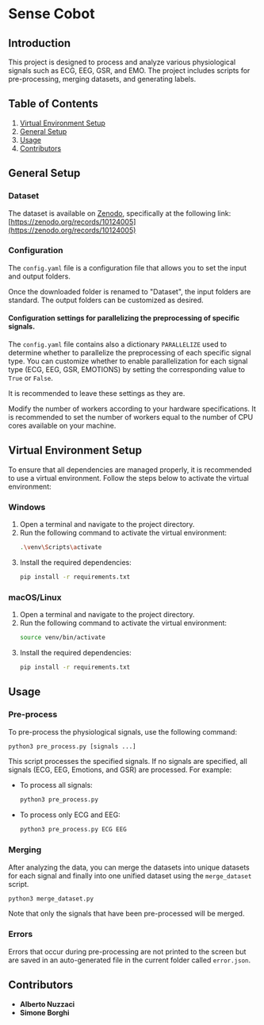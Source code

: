 # Sense Cobot

## Introduction
This project is designed to process and analyze various physiological signals such as ECG, EEG, GSR, and EMO. The project includes scripts for pre-processing, merging datasets, and generating labels.

## Table of Contents
1. [Virtual Environment Setup](#virtual-environment-setup)
2. [General Setup](#general-setup)
3. [Usage](#usage)
4. [Contributors](#contributors)

## General Setup

### Dataset

The dataset is available on [Zenodo](https://zenodo.org/), specifically at the following link:
[https://zenodo.org/records/10124005](https://zenodo.org/records/10124005)

### Configuration

The `config.yaml` file is a configuration file that allows you to set the input and output folders.

Once the downloaded folder is renamed to "Dataset", the input folders are standard. The output folders can be customized as desired.


#### Configuration settings for parallelizing the preprocessing of specific signals.

The `config.yaml` file contains also a dictionary `PARALLELIZE` used to determine whether to parallelize the preprocessing of each specific signal type. 
You can customize whether to enable parallelization for each signal type (ECG, EEG, GSR, EMOTIONS) by setting the corresponding value to `True` or `False`.

It is recommended to leave these settings as they are.

Modify the number of workers according to your hardware specifications. It is recommended to set the number of workers equal to the number of CPU cores available on your machine.



## Virtual Environment Setup
To ensure that all dependencies are managed properly, it is recommended to use a virtual environment. Follow the steps below to activate the virtual environment:
### Windows
1. Open a terminal and navigate to the project directory.
2. Run the following command to activate the virtual environment:
	```sh
	.\venv\Scripts\activate
	```
3. Install the required dependencies:
	```sh
	pip install -r requirements.txt
	```

### macOS/Linux
1. Open a terminal and navigate to the project directory.
2. Run the following command to activate the virtual environment:
	```sh
	source venv/bin/activate
	```
3. Install the required dependencies:
	```sh
	pip install -r requirements.txt
	```
## Usage

### Pre-process
To pre-process the physiological signals, use the following command:
```sh
python3 pre_process.py [signals ...]
```
This script processes the specified signals. If no signals are specified, all signals (ECG, EEG, Emotions, and GSR) are processed. For example:
- To process all signals:
	```sh
	python3 pre_process.py
	```
- To process only ECG and EEG:
	```sh
	python3 pre_process.py ECG EEG
	```


### Merging
After analyzing the data, you can merge the datasets into unique datasets for each signal and finally into one unified dataset using the `merge_dataset` script.
```sh
python3 merge_dataset.py
```
Note that only the signals that have been pre-processed will be merged.

### Errors
Errors that occur during pre-processing are not printed to the screen but are saved in an auto-generated file in the current folder called `error.json`.

## Contributors

- **Alberto Nuzzaci**
- **Simone Borghi** 
